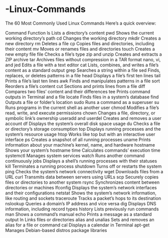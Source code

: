 # -Linux-Commands
The 60 Most Commonly Used Linux Commands
Here’s a quick overview:

Command	Function
ls	Lists a directory’s content
pwd	Shows the current working directory’s path
cd	Changes the working directory
mkdir	Creates a new directory
rm	Deletes a file
cp	Copies files and directories, including their content
mv	Moves or renames files and directories
touch	Creates a new empty file
file	Checks a file’s type
zip and unzip	Creates and extracts a ZIP archive
tar	Archives files without compression in a TAR format
nano, vi, and jed	Edits a file with a text editor
cat	Lists, combines, and writes a file’s content as a standard output
grep	Searches a string within a file
sed	Finds, replaces, or deletes patterns in a file
head	Displays a file’s first ten lines
tail	Prints a file’s last ten lines
awk	Finds and manipulates patterns in a file
sort	Reorders a file’s content
cut	Sections and prints lines from a file
diff	Compares two files’ content and their differences
tee	Prints command outputs in Terminal and a file
locate	Finds files in a system’s database
find	Outputs a file or folder’s location
sudo	Runs a command as a superuser
su	Runs programs in the current shell as another user
chmod	Modifies a file’s read, write, and execute permissions
chown	Changes a file, directory, or symbolic link’s ownership
useradd and userdel	Creates and removes a user account
df	Displays the system’s overall disk space usage
du	Checks a file or directory’s storage consumption
top	Displays running processes and the system’s resource usage
htop	Works like top but with an interactive user interface
ps	Creates a snapshot of all running processes
uname	Prints information about your machine’s kernel, name, and hardware
hostname	Shows your system’s hostname
time	Calculates commands’ execution time
systemctl	Manages system services
watch	Runs another command continuously
jobs	Displays a shell’s running processes with their statuses
kill	Terminates a running process
shutdown	Turns off or restarts the system
ping	Checks the system’s network connectivity
wget	Downloads files from a URL
curl	Transmits data between servers using URLs
scp	Securely copies files or directories to another system
rsync	Synchronizes content between directories or machines
lfconfig	Displays the system’s network interfaces and their configurations
netstat	Shows the system’s network information, like routing and sockets
traceroute	Tracks a packet’s hops to its destination
nslookup	Queries a domain’s IP address and vice versa
dig	Displays DNS information, including record types
history	Lists previously run commands
man	Shows a command’s manual
echo	Prints a message as a standard output
ln	Links files or directories
alias and unalias	Sets and removes an alias for a file or command
cal	Displays a calendar in Terminal
apt-get	Manages Debian-based distros package libraries
